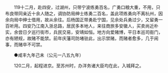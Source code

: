<!-- { "loadSidebar": true } -->
　　119十二月，赴四安，过湖州，只带宁波练勇百名，广勇口粮大重，不用，只布良带同亲近十余人随之，调协防局绅士练勇二百名，盖此项练勇向不离杭州，因余向局中绅士借用，故从余往。后杨国正带勇赴宁国，见余处兵勇过少，又留勇一百听用。四安乃江南入浙总路，居民多本地人，来往商旅多安徽人，买卖尚近朴实，余尝日夕巡行街市，兵民交易，安靖如恒。地方向爱赌博，平日本巡司衙门，亦有陋规，故赌不能禁。前年庆藩司防堵驻此，出示禁赌，而赌者愈多，几于闹事，而赌卒不可禁。 

　　●咸丰九年己未（公元一八五九年） 

　　120二月，起程进京。至苏州时，办洋务诸大臣均在此，入城拜之。 
